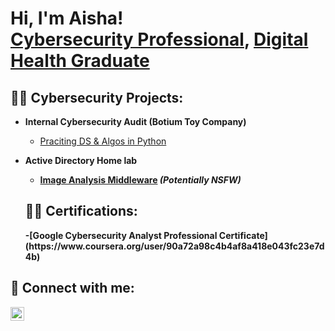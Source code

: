 <h1>Hi, I'm Aisha! <br/><a href="https://github.com/Aishaumarmuhammad">Cybersecurity Professional</a>, <a href="https://www.linkedin.com/in/aisha-umar-muhammad-805199187/">Digital Health Graduate</a>

<h2>👨‍💻 Cybersecurity Projects:</h2>

- <b>Internal Cybersecurity Audit (Botium Toy Company)</b>
  - [Praciting DS & Algos in Python](https://github.com/joshmadakor1/Algorithms-Practice)
- <b>Active Directory Home lab 
  - [Image Analysis Middleware](https://github.com/joshmadakor1/4chan-Image-Analysis-Middleware-C964) <b><i>(Potentially NSFW)</b></i>

    
  <h2>👨‍💻 Certifications:</h2>
  -[Google Cybersecurity Analyst Professional Certificate] (https://www.coursera.org/user/90a72a98c4b4af8a418e043fc23e7d4b)



<h2> 🤳 Connect with me:</h2>

[<img align="left" alt="JoshMadakor | LinkedIn" width="22px" src="https://cdn.jsdelivr.net/npm/simple-icons@v3/icons/linkedin.svg" />][linkedin]

[linkedin]: https://linkedin.com/in/aisha-umar-muhammad-805199187




